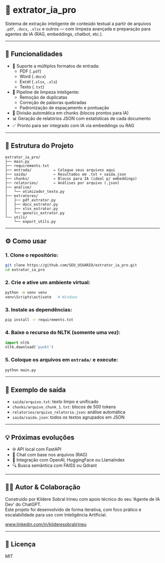 # 🧠 extrator_ia_pro

Sistema de extração inteligente de conteúdo textual a partir de arquivos `.pdf`, `.docx`, `.xlsx` e outros — com limpeza avançada e preparação para agentes de IA (RAG, embeddings, chatbot, etc.).

---

## 🚀 Funcionalidades

- 📄 Suporte a múltiplos formatos de entrada:
  - PDF (`.pdf`)
  - Word (`.docx`)
  - Excel (`.xlsx`, `.xls`)
  - Texto (`.txt`)
- 🧼 Pipeline de limpeza inteligente:
  - Remoção de duplicatas
  - Correção de palavras quebradas
  - Padronização de espaçamento e pontuação
- 🧱 Divisão automática em chunks (blocos prontos para IA)
- 📊 Geração de relatórios JSON com estatísticas de cada documento
- ✅ Pronto para ser integrado com IA via embeddings ou RAG

---

## 📁 Estrutura do Projeto

```
extrator_ia_pro/
├── main.py
├── requirements.txt
├── entrada/          ← Coloque seus arquivos aqui
├── saida/            ← Resultados em .txt + saida.json
├── chunks/           ← Blocos para IA (ideal p/ embeddings)
├── relatorios/       ← Análises por arquivo (.json)
├── analise/
│   └── otimizador_texto.py
├── extratores/
│   ├── pdf_extrator.py
│   ├── docx_extrator.py
│   ├── xlsx_extrator.py
│   └── generic_extrator.py
└── utils/
    └── export_utils.py
```

---

## ⚙️ Como usar

### 1. Clone o repositório:

```bash
git clone https://github.com/SEU_USUARIO/extrator_ia_pro.git
cd extrator_ia_pro
```

### 2. Crie e ative um ambiente virtual:

```bash
python -m venv venv
venv\Scripts\activate   # Windows
```

### 3. Instale as dependências:

```bash
pip install -r requirements.txt
```

### 4. Baixe o recurso do NLTK (somente uma vez):

```python
import nltk
nltk.download('punkt')
```

### 5. Coloque os arquivos em `entrada/` e execute:

```bash
python main.py
```

---

## 🧪 Exemplo de saída

- `saida/arquivo.txt`: texto limpo e unificado
- `chunks/arquivo_chunk_1.txt`: blocos de 500 tokens
- `relatorios/arquivo_relatorio.json`: análise automática
- `saida/saida.json`: todos os textos agrupados em JSON

---

## 💡 Próximas evoluções

- 🌐 API local com FastAPI
- 💬 Chat com base nos arquivos (RAG)
- 🧠 Integração com OpenAI, HuggingFace ou LlamaIndex
- 🔍 Busca semântica com FAISS ou Qdrant

---

## 👨‍💻 Autor & Colaboração

Construído por Kildere Sobral Irineu com apoio técnico do seu 'Agente de IA Dev' do ChatGPT.  
Este projeto foi desenvolvido de forma iterativa, com foco prático e escalabilidade para uso com Inteligência Artificial.

www.linkedin.com/in/kilderesobralirineu 

---

## 📄 Licença

MIT
